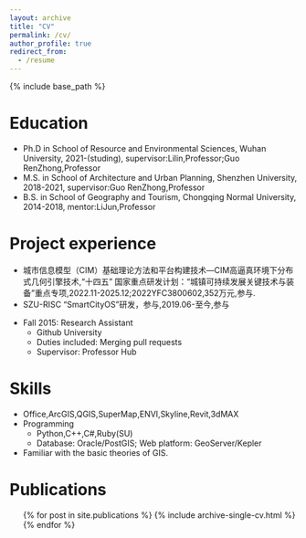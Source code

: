 ```yaml
---
layout: archive
title: "CV"
permalink: /cv/
author_profile: true
redirect_from:
  - /resume
---
```


{% include base_path %}

Education
======
* Ph.D in School of Resource and Environmental Sciences, Wuhan University, 2021-(studing),
supervisor:Lilin,Professor;Guo RenZhong,Professor
* M.S. in School of Architecture and Urban Planning, Shenzhen University, 2018-2021,
supervisor:Guo RenZhong,Professor
* B.S. in School of Geography and Tourism, Chongqing Normal University, 2014-2018,
mentor:LiJun,Professor

<!-- 注释 -->
Project experience
======
* 城市信息模型（CIM）基础理论方法和平台构建技术—CIM高逼真环境下分布式几何引擎技术,“十四五” 国家重点研发计划：“城镇可持续发展关键技术与装备”重点专项,2022.11-2025.12;2022YFC3800602,352万元,参与.
* SZU-RISC “SmartCityOS”研发，参与,2019.06-至今,参与
>     
* Fall 2015: Research Assistant
  * Github University
  * Duties included: Merging pull requests
  * Supervisor: Professor Hub


Skills
======
* Office,ArcGIS,QGIS,SuperMap,ENVI,Skyline,Revit,3dMAX
* Programming
  * Python,C++,C#,Ruby(SU)
  * Database: Oracle/PostGIS; Web platform: GeoServer/Kepler
* Familiar with the basic theories of GIS.

Publications
======
  <ul>{% for post in site.publications %}
    {% include archive-single-cv.html %}
  {% endfor %}</ul>
<!--  
Talks
======
  <ul>{% for post in site.talks %}
    {% include archive-single-talk-cv.html %}
  {% endfor %}</ul>
  
Teaching
======
  <ul>{% for post in site.teaching %}
    {% include archive-single-cv.html %}
  {% endfor %}</ul>
  
Service and leadership
======
* Currently signed in to 43 different slack teams
-->
